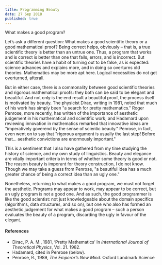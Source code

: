 ```yaml
---
title: Programming Beauty
date: 27 Sep 2018
published: true
---
```


What makes a good program?

Let’s ask a different question: What makes a good scientific theory or a good mathematical proof? Being correct helps, obviously – that is, a true scientific theory is better than an untrue one. Thus, a program that works and is correct is better than one that fails, errors, and is incorrect. But scientific theories have a habit of turning out to be false, as is expected: science advances and explains more, and in doing so overturns old theories. Mathematics may be more apt here. Logical necessities do not get overturned, afterall.

But in either case, there is a commonality between good scientific theories and rigorous mathematical proofs: they both can be said to be elegant and beautiful. And not only is the end result a beautiful proof, the process itself is motivated by beauty. The physicist Dirac, writing in 1981, noted that much of his work has simply been "a search for pretty mathematics." Roger Penrose, more recently, has written of the importance of aesthetic judgement in his mathematical and scientific work; and Hadamard upon reviewing innovation in mathematics remarked that innovative ideas are "imperatively goverend by the sense of scientic beauty." Penrose, in fact, even went on to say that "rigorous argument is usually the last step! Before that… aesthetic convictions are enormously important."

This is a sentiment that I also have gathered from my time studying the history of science, and my own study of linguistics. Beauty and elegance are vitally important criteria in terms of whether some theory is good or not. The reason beauty is imporant for theory construction, I do not know. Though we may take a guess from Penrose, "a beautiful idea has a much greater chance of being a correct idea than an ugly one."

Nonetheless, returning to what makes a good program, we must not forget the aesthetic. Programs may appear to work, may appear to be correct, but an ugly program is not a good one. And as such, the good programmer is like the good scientist: not just knowledgeable about the domain specifics (algorithms, data structures, and so on), but one who also has formed an aesthetic judgement for what makes a good program – such a person evaluates the beauty of a program, discarding the ugly in favour of the elegant.

#### References

* Dirac, P. A. M., 1981, ‘Pretty Mathematics’ In <em>International Journal of Theoretical Physics</em>, Vol. 21. 1982.
* Hadamard, cited in Penrose (below).
* Penrose, R., 1989, <em>The Emperor’s New Mind</em>. Oxford Landmark Science
